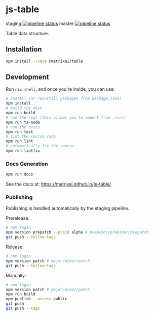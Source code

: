 # js-table

staging:[![pipeline status](https://gitlab.com/MatrixAI/open-source/js-table/badges/staging/pipeline.svg)](https://gitlab.com/MatrixAI/open-source/js-table/commits/staging)
master:[![pipeline status](https://gitlab.com/MatrixAI/open-source/js-table/badges/master/pipeline.svg)](https://gitlab.com/MatrixAI/open-source/js-table/commits/master)

Table data structure.

## Installation

```sh
npm install --save @matrixai/table
```

## Development

Run `nix-shell`, and once you're inside, you can use:

```sh
# install (or reinstall packages from package.json)
npm install
# build the dist
npm run build
# run the repl (this allows you to import from ./src)
npm run ts-node
# run the tests
npm run test
# lint the source code
npm run lint
# automatically fix the source
npm run lintfix
```

### Docs Generation

```sh
npm run docs
```

See the docs at: https://matrixai.github.io/js-table/

### Publishing

Publishing is handled automatically by the staging pipeline.

Prerelease:

```sh
# npm login
npm version prepatch --preid alpha # premajor/preminor/prepatch
git push --follow-tags
```

Release:

```sh
# npm login
npm version patch # major/minor/patch
git push --follow-tags
```

Manually:

```sh
# npm login
npm version patch # major/minor/patch
npm run build
npm publish --access public
git push
git push --tags
```
